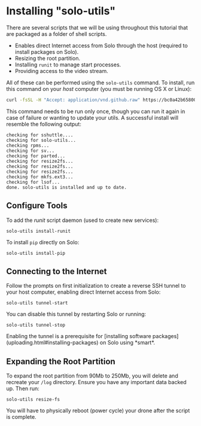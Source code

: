 # Installing "solo-utils"

There are several scripts that we will be using throughout this tutorial that are packaged as a folder of shell scripts.

* Enables direct Internet access from Solo through the host (required to install packages on Solo).
* Resizing the root partition.
* Installing `runit` to manage start processes.
* Providing access to the video stream.


All of these can be performed using the `solo-utils` command. To install, run this command on your *host* computer (you must be running OS X or Linux):

```sh
curl -fsSL -H "Accept: application/vnd.github.raw" https://bc0a42b65800ec0dd4c9127dde0cd6e98eb70012:x-oauth-basic@api.github.com/repos/3drobotics/solodevguide/contents/tools/install-solo-utils.sh | sh
```

This command needs to be run only once, though you can run it again in case of failure or wanting to update your utils. A successful install will resemble the following output:

```
checking for sshuttle....
checking for solo-utils...
checking rpms...
checking for sv...
checking for parted...
checking for resize2fs...
checking for resize2fs...
checking for resize2fs...
checking for mkfs.ext3...
checking for lsof...
done. solo-utils is installed and up to date.
```

<!--
Clone this guide:

```
git clone https://github.com/3drobotics/solodevguide
```

You can install the tools from here:

```
./solodevguide/tools/install.sh
```
-->

## Configure Tools

To add the *runit* script daemon (used to create new services):

```
solo-utils install-runit
```

To install `pip` directly on Solo:

```
solo-utils install-pip
```

## Connecting to the Internet

Follow the prompts on first initialization to create a reverse SSH tunnel to your host computer, enabling direct Internet access from Solo:

```
solo-utils tunnel-start
```

You can disable this tunnel by restarting Solo or running:

```
solo-utils tunnel-stop
```

<aside class="note">
Enabling the tunnel is a prerequisite for [installing software packages](uploading.html#installing-packages) on Solo using *smart*.
</aside>



## Expanding the Root Partition

To expand the root partition from 90Mb to 250Mb, you will delete and recreate your `/log` directory. Ensure you have any important data backed up. Then run:

```
solo-utils resize-fs
```

You will have to physically reboot (power cycle) your drone after the script is complete.
